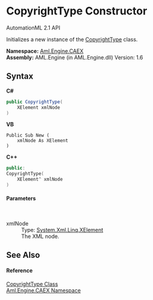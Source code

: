 # CopyrightType Constructor 
AutomationML 2.1 API 

Initializes a new instance of the <a href="T_Aml_Engine_CAEX_CopyrightType">CopyrightType</a> class.

**Namespace:**&nbsp;<a href="N_Aml_Engine_CAEX">Aml.Engine.CAEX</a><br />**Assembly:**&nbsp;AML.Engine (in AML.Engine.dll) Version: 1.6

## Syntax

**C#**<br />
``` C#
public CopyrightType(
	XElement xmlNode
)
```

**VB**<br />
``` VB
Public Sub New ( 
	xmlNode As XElement
)
```

**C++**<br />
``` C++
public:
CopyrightType(
	XElement^ xmlNode
)
```


#### Parameters
&nbsp;<dl><dt>xmlNode</dt><dd>Type: <a href="https://docs.microsoft.com/dotnet/api/system.xml.linq.xelement" target="_parent" rel="noopener noreferrer">System.Xml.Linq.XElement</a><br />The XML node.</dd></dl>

## See Also


#### Reference
<a href="T_Aml_Engine_CAEX_CopyrightType">CopyrightType Class</a><br /><a href="N_Aml_Engine_CAEX">Aml.Engine.CAEX Namespace</a><br />